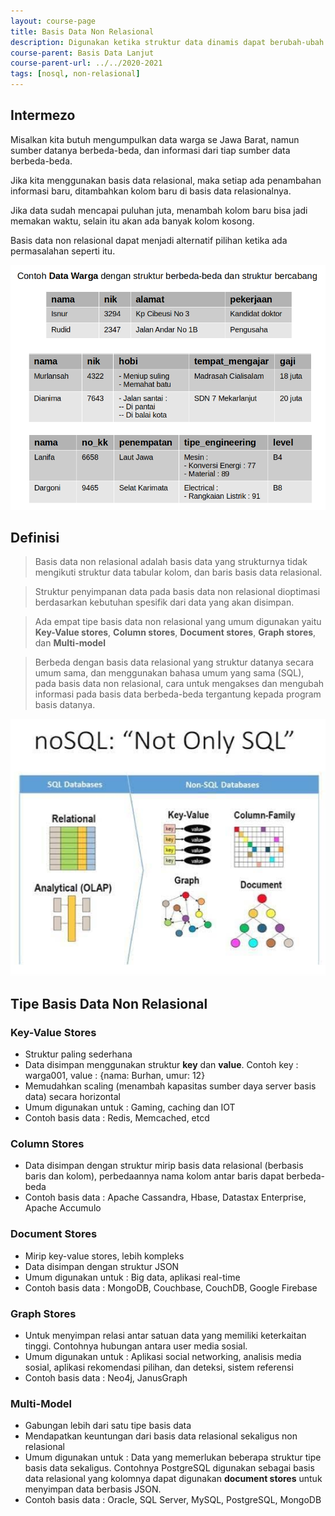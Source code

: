 ```yaml
---
layout: course-page
title: Basis Data Non Relasional
description: Digunakan ketika struktur data dinamis dapat berubah-ubah
course-parent: Basis Data Lanjut
course-parent-url: ../../2020-2021
tags: [nosql, non-relasional]
---
```


## Intermezo

Misalkan kita butuh mengumpulkan data warga se Jawa Barat, namun sumber datanya berbeda-beda, dan informasi dari tiap sumber data berbeda-beda. 

Jika kita menggunakan basis data relasional, maka setiap ada penambahan informasi baru, ditambahkan kolom baru di basis data relasionalnya. 

Jika data sudah mencapai puluhan juta, menambah kolom baru bisa jadi memakan waktu, selain itu akan ada banyak kolom kosong.

Basis data non relasional dapat menjadi alternatif pilihan ketika ada permasalahan seperti itu.

![Contoh data non relasional](https://raw.githubusercontent.com/mechaid/course-materials/master/basis-data-lanjut/2020-2021/non-relational-database/contoh-data-non-relasional.png)

## Definisi

> Basis data non relasional adalah basis data yang strukturnya tidak mengikuti struktur data tabular kolom, dan baris basis data relasional.

> Struktur penyimpanan data pada basis data non relasional dioptimasi berdasarkan kebutuhan spesifik dari data yang akan disimpan.

> Ada empat tipe basis data non relasional yang umum digunakan yaitu **Key-Value stores**, **Column stores**, **Document stores**, **Graph stores**, dan **Multi-model**

> Berbeda dengan basis data relasional yang struktur datanya secara umum sama, dan menggunakan bahasa umum yang sama (SQL), pada basis data non relasional, cara untuk mengakses dan mengubah informasi pada basis data berbeda-beda tergantung kepada program basis datanya.

![Ilustrasi SQL dan NoSQL](https://raw.githubusercontent.com/mechaid/course-materials/master/basis-data-lanjut/2020-2021/non-relational-database/ilustrasi-sql-nosql.png)

## Tipe Basis Data Non Relasional

### Key-Value Stores

- Struktur paling sederhana
- Data disimpan menggunakan struktur **key** dan **value**. Contoh key : warga001, value : {nama: Burhan, umur: 12}
- Memudahkan scaling (menambah kapasitas sumber daya server basis data) secara horizontal
- Umum digunakan untuk : Gaming, caching dan IOT
- Contoh basis data : Redis, Memcached, etcd

### Column Stores

- Data disimpan dengan struktur mirip basis data relasional (berbasis baris dan kolom), perbedaannya nama kolom antar baris dapat berbeda-beda
- Contoh basis data : Apache Cassandra, Hbase, Datastax Enterprise, Apache Accumulo

### Document Stores

- Mirip key-value stores, lebih kompleks
- Data disimpan dengan struktur JSON
- Umum digunakan untuk : Big data, aplikasi real-time
- Contoh basis data : MongoDB, Couchbase, CouchDB, Google Firebase

### Graph Stores

- Untuk menyimpan relasi antar satuan data yang memiliki keterkaitan tinggi. Contohnya hubungan antara user media sosial.
- Umum digunakan untuk : Aplikasi social networking, analisis media sosial, aplikasi rekomendasi pilihan, dan deteksi, sistem referensi
- Contoh basis data : Neo4j, JanusGraph

### Multi-Model

- Gabungan lebih dari satu tipe basis data
- Mendapatkan keuntungan dari basis data relasional sekaligus non relasional
- Umum digunakan untuk : Data yang memerlukan beberapa struktur tipe basis data sekaligus. Contohnya PostgreSQL digunakan sebagai basis data relasional yang kolomnya dapat digunakan **document stores** untuk menyimpan data berbasis JSON.
- Contoh basis data : Oracle, SQL Server, MySQL, PostgreSQL, MongoDB
